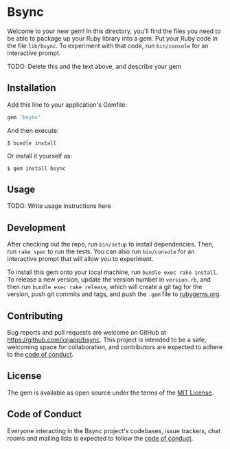 # Bsync

Welcome to your new gem! In this directory, you'll find the files you need to be able to package up your Ruby library into a gem. Put your Ruby code in the file `lib/bsync`. To experiment with that code, run `bin/console` for an interactive prompt.

TODO: Delete this and the text above, and describe your gem

## Installation

Add this line to your application's Gemfile:

```ruby
gem 'bsync'
```

And then execute:

    $ bundle install

Or install it yourself as:

    $ gem install bsync

## Usage

TODO: Write usage instructions here

## Development

After checking out the repo, run `bin/setup` to install dependencies. Then, run `rake spec` to run the tests. You can also run `bin/console` for an interactive prompt that will allow you to experiment.

To install this gem onto your local machine, run `bundle exec rake install`. To release a new version, update the version number in `version.rb`, and then run `bundle exec rake release`, which will create a git tag for the version, push git commits and tags, and push the `.gem` file to [rubygems.org](https://rubygems.org).

## Contributing

Bug reports and pull requests are welcome on GitHub at https://github.com/xxjapp/bsync. This project is intended to be a safe, welcoming space for collaboration, and contributors are expected to adhere to the [code of conduct](https://github.com/xxjapp/bsync/blob/master/CODE_OF_CONDUCT.md).


## License

The gem is available as open source under the terms of the [MIT License](https://opensource.org/licenses/MIT).

## Code of Conduct

Everyone interacting in the Bsync project's codebases, issue trackers, chat rooms and mailing lists is expected to follow the [code of conduct](https://github.com/xxjapp/bsync/blob/master/CODE_OF_CONDUCT.md).
